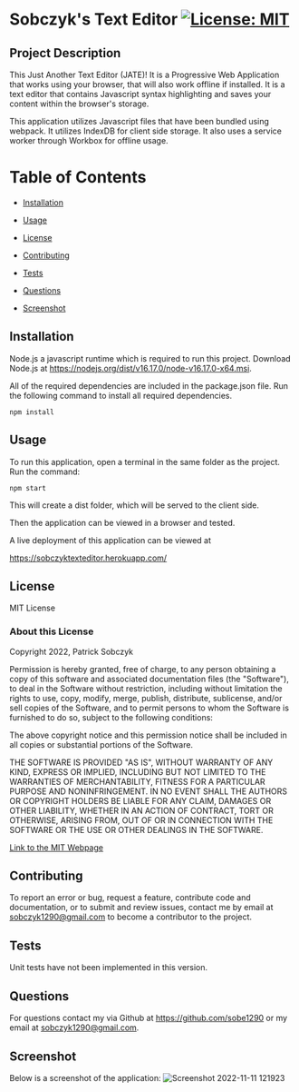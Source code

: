 # Sobczyk's Text Editor   [![License: MIT](https://img.shields.io/badge/License-MIT-yellow.svg)](https://opensource.org/licenses/MIT)

## Project Description 

This Just Another Text Editor (JATE)! It is a Progressive Web Application that works using your browser, that will also work offline if installed. It is a text editor that contains Javascript syntax highlighting and saves your content within the browser's storage.

 This application utilizes Javascript files that have been bundled using webpack. It utilizes IndexDB for client side storage. It also uses a service worker through Workbox for offline usage.

# Table of Contents

- [Installation](#installation)

- [Usage](#usage)

- [License](#license)

- [Contributing](#contributing)

- [Tests](#tests)

- [Questions](#questions)

- [Screenshot](#screenshot)


## Installation 

Node.js a javascript runtime which is required to run this project. Download Node.js at https://nodejs.org/dist/v16.17.0/node-v16.17.0-x64.msi. 

All of the required dependencies are included in the package.json file. Run the following command to install all required dependencies. 

```
npm install
```



## Usage 

To run this application, open a terminal in the same folder as the project. Run the command:  

```
npm start
```

This will create a dist folder, which will be served to the client side.

Then the application can be viewed in a browser and tested.

A live deployment of this application can be viewed at 

https://sobczyktexteditor.herokuapp.com/

## License 

MIT License

### About this License 

Copyright 2022, Patrick Sobczyk

Permission is hereby granted, free of charge, to any person obtaining a copy of this software and associated documentation files (the "Software"), to deal in the Software without restriction, including without limitation the rights to use, copy, modify, merge, publish, distribute, sublicense, and/or sell copies of the Software, and to permit persons to whom the Software is furnished to do so, subject to the following conditions:

The above copyright notice and this permission notice shall be included in all copies or substantial portions of the Software.

THE SOFTWARE IS PROVIDED "AS IS", WITHOUT WARRANTY OF ANY KIND, EXPRESS OR IMPLIED, INCLUDING BUT NOT LIMITED TO THE WARRANTIES OF MERCHANTABILITY, FITNESS FOR A PARTICULAR PURPOSE AND NONINFRINGEMENT. IN NO EVENT SHALL THE AUTHORS OR COPYRIGHT HOLDERS BE LIABLE FOR ANY CLAIM, DAMAGES OR OTHER LIABILITY, WHETHER IN AN ACTION OF CONTRACT, TORT OR OTHERWISE, ARISING FROM, OUT OF OR IN CONNECTION WITH THE SOFTWARE OR THE USE OR OTHER DEALINGS IN THE SOFTWARE.

[Link to the MIT Webpage](https://www.mit.edu/~amini/LICENSE.md)

## Contributing 

To report an error or bug, request a feature, contribute code and documentation, or to submit and review issues, contact me by email at sobczyk1290@gmail.com to become a contributor to the project.

## Tests 

Unit tests have not been implemented in this version.

## Questions 

For questions contact my via Github at https://github.com/sobe1290 or my email at sobczyk1290@gmail.com.

## Screenshot

Below is a screenshot of the application:
![Screenshot 2022-11-11 121923](https://user-images.githubusercontent.com/26222624/201425286-2eab7b62-e9a3-4249-b8be-d1bca5e8e1ee.jpg)


